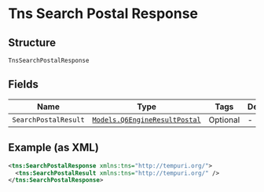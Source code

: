 
# Tns Search Postal Response

## Structure

`TnsSearchPostalResponse`

## Fields

| Name | Type | Tags | Description |
|  --- | --- | --- | --- |
| `SearchPostalResult` | [`Models.Q6EngineResultPostal`](/doc/models/q6-engine-result-postal.md) | Optional | - |

## Example (as XML)

```xml
<tns:SearchPostalResponse xmlns:tns="http://tempuri.org/">
  <tns:SearchPostalResult xmlns:tns="http://tempuri.org/" />
</tns:SearchPostalResponse>
```

